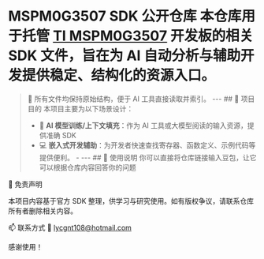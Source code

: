 # MSPM0G3507 SDK 公开仓库 本仓库用于托管 [TI MSPM0G3507](https://www.ti.com/product/MSPM0G3507) 开发板的相关 SDK 文件，旨在为 AI 自动分析与辅助开发提供稳定、结构化的资源入口。 

> 📌 所有文件均保持原始结构，便于 AI 工具直接读取并索引。
> --- ## 🎯 项目目的 本项目主要为以下场景设计：
>  - 🤖 **AI 模型训练/上下文填充**：作为 AI 工具或大模型阅读的输入资源，提供准确 SDK
>  - 💻 **嵌入式开发辅助**：为开发者快速查找寄存器、函数定义、示例代码等提供便利。 -
>  --- ## 🔧 使用说明 你可以直接将仓库链接输入豆包，让它可以根据仓库内容回答你的问题 

📎 免责声明

本项目内容基于官方 SDK 整理，供学习与研究使用。如有版权争议，请联系仓库所有者删除相关内容。

📫 联系方式
📧 lycgnt108@hotmail.com

感谢使用！
